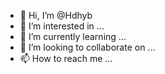 - 👋 Hi, I’m @Hdhyb
- 👀 I’m interested in ...
- 🌱 I’m currently learning ...
- 💞️ I’m looking to collaborate on ...
- 📫 How to reach me ...

<!---
Hdhyb/Hdhyb is a ✨ special ✨ repository because its `README.md` (this file) appears on your GitHub profile.
You can click the Preview link to take a look at your changes.
--->
